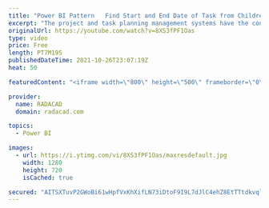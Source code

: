 ```yaml
---
title: "Power BI Pattern   Find Start and End Date of Task from Children"
excerpt: "The project and task planning management systems have the concept of each task starting and ending with a date. Tasks can be a child of other tasks, and the parent tasks should take the whole range that the child task’s date includes. You need to parse the parent-child hierarchy of tasks (which can be"
originalUrl: https://youtube.com/watch?v=8XS3fPF1Oas
type: video
price: Free
length: PT7M19S
publishedDateTime: 2021-10-26T23:07:19Z
heat: 50

featuredContent: "<iframe width=\"800\" height=\"500\" frameborder=\"0\" src=\"https://www.youtube.com/embed/8XS3fPF1Oas\" allow=\"accelerometer; autoplay; encrypted-media; gyroscope; picture-in-picture\" allowfullscreen></iframe>"

provider:
  name: RADACAD
  domain: radacad.com

topics:
  - Power BI

images:
  - url: https://i.ytimg.com/vi/8XS3fPF1Oas/maxresdefault.jpg
    width: 1280
    height: 720
    isCached: true

secured: "AITSXTuvP2GWoBi61wHpfVxKhXifLN73iDtoF9I9L7dJlC4ehZ8EtTTtdkvql995ydEHDs1HuIH7szEx6XKxE0TkYwmYiK6Epxti9prehQ74YR8gbmJT+XiBjvEVPTyPV03QLTmBMK6/j/MxcIhZ+8U61jxDAzu5VCh4Cu4KQnudBUbWd8K9LQovrpeAS7s0909gkwK+4ynBZhSfG26NW14/FaCN0i1r6KsG56rN9xlwVYl+ByDIPj8QL6ev+NsaB2dAS3uznTtcvdacKkSw4syyxc7rOLrDkij9ppWzRFccOjCoTyBbtjholnCIujvgyxRZQcT75wEzaspkUo3qLnjzc4bCzuPUIyfAGLBSiAwzVuh9lbnkB7PZpeWIWgYOVdxD20/uNDqv2u8o3HkeZJOn41j5eIQIZOjnv0jjut8=;DroxXe1f//UkCGoKx5f9gw=="
---
```



